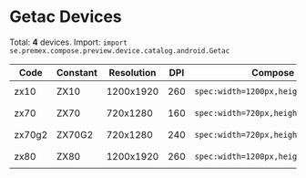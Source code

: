 # Getac Devices

Total: **4** devices. Import: `import se.premex.compose.preview.device.catalog.android.Getac`

| Code | Constant | Resolution | DPI | Compose Spec | Preview Usage |
|------|----------|------------|-----|-------------|---------------|
| zx10 | ZX10 | 1200x1920 | 260 | `spec:width=1200px,height=1920px,dpi=260` | `@Preview(device = Getac.ZX10)` |
| zx70 | ZX70 | 720x1280 | 160 | `spec:width=720px,height=1280px,dpi=160` | `@Preview(device = Getac.ZX70)` |
| zx70g2 | ZX70G2 | 720x1280 | 240 | `spec:width=720px,height=1280px,dpi=240` | `@Preview(device = Getac.ZX70G2)` |
| zx80 | ZX80 | 1200x1920 | 260 | `spec:width=1200px,height=1920px,dpi=260` | `@Preview(device = Getac.ZX80)` |

<!-- Generated automatically. Do not edit manually. -->
